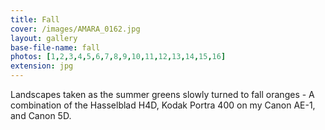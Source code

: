 ```yaml
---
title: Fall
cover: /images/AMARA_0162.jpg
layout: gallery
base-file-name: fall
photos: [1,2,3,4,5,6,7,8,9,10,11,12,13,14,15,16]
extension: jpg
---
```


Landscapes taken as the summer greens slowly turned to fall oranges - A combination of the Hasselblad H4D, Kodak Portra 400 on my Canon AE-1, and Canon 5D.
